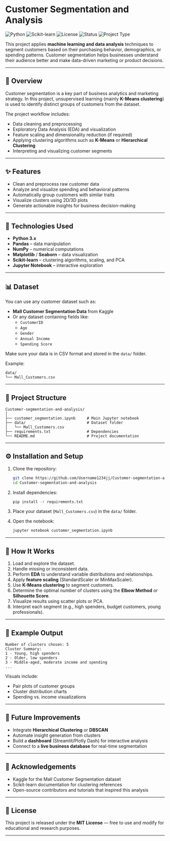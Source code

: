 # Customer Segmentation and Analysis

![Python](https://img.shields.io/badge/Python-3.x-blue.svg)
![Scikit-learn](https://img.shields.io/badge/Scikit--learn-1.x-orange.svg)
![License](https://img.shields.io/badge/License-MIT-green.svg)
![Status](https://img.shields.io/badge/Status-Active-success.svg)
![Project Type](https://img.shields.io/badge/Type-ML--Project-purple.svg)

This project applies **machine learning and data analysis** techniques to segment customers based on their purchasing behavior, demographics, or spending patterns. Customer segmentation helps businesses understand their audience better and make data-driven marketing or product decisions.

---

## 🧠 Overview

Customer segmentation is a key part of business analytics and marketing strategy. In this project, unsupervised learning (mainly **K-Means clustering**) is used to identify distinct groups of customers from the dataset.

The project workflow includes:
- Data cleaning and preprocessing  
- Exploratory Data Analysis (EDA) and visualization  
- Feature scaling and dimensionality reduction (if required)  
- Applying clustering algorithms such as **K-Means** or **Hierarchical Clustering**  
- Interpreting and visualizing customer segments  

---

## ✨ Features

- Clean and preprocess raw customer data  
- Analyze and visualize spending and behavioral patterns  
- Automatically group customers with similar traits  
- Visualize clusters using 2D/3D plots  
- Generate actionable insights for business decision-making  

---

## 🧰 Technologies Used

- **Python 3.x**  
- **Pandas** – data manipulation  
- **NumPy** – numerical computations  
- **Matplotlib** / **Seaborn** – data visualization  
- **Scikit-learn** – clustering algorithms, scaling, and PCA  
- **Jupyter Notebook** – interactive exploration  

---

## 📊 Dataset

You can use any customer dataset such as:
- **Mall Customer Segmentation Data** from Kaggle  
- Or any dataset containing fields like:  
  - `CustomerID`  
  - `Age`  
  - `Gender`  
  - `Annual Income`  
  - `Spending Score`  

Make sure your data is in CSV format and stored in the `data/` folder.

Example:  
```
data/
└── Mall_Customers.csv
```

---

## 📁 Project Structure

```
Customer-segmentation-and-analysis/
│
├── customer_segmentation.ipynb     # Main Jupyter notebook
├── data/                           # Dataset folder
│   └── Mall_Customers.csv
├── requirements.txt                # Dependencies
└── README.md                       # Project documentation
```

---

## ⚙️ Installation and Setup

1. Clone the repository:
   ```bash
   git clone https://github.com/Username1234jj/Customer-segmentation-and-analysis.git
   cd Customer-segmentation-and-analysis
   ```

2. Install dependencies:
   ```bash
   pip install -r requirements.txt
   ```

3. Place your dataset (`Mall_Customers.csv`) in the `data/` folder.

4. Open the notebook:
   ```bash
   jupyter notebook customer_segmentation.ipynb
   ```

---

## 🚀 How It Works

1. Load and explore the dataset.  
2. Handle missing or inconsistent data.  
3. Perform **EDA** to understand variable distributions and relationships.  
4. Apply **feature scaling** (StandardScaler or MinMaxScaler).  
5. Use **K-Means clustering** to segment customers.  
6. Determine the optimal number of clusters using the **Elbow Method** or **Silhouette Score**.  
7. Visualize results using scatter plots or PCA.  
8. Interpret each segment (e.g., high spenders, budget customers, young professionals).  

---

## 🧾 Example Output

```
Number of clusters chosen: 5
Cluster Summary:
1 - Young, high spenders
2 - Older, low spenders
3 - Middle-aged, moderate income and spending
...
```

Visuals include:
- Pair plots of customer groups  
- Cluster distribution charts  
- Spending vs. income visualizations  

---

## 🔮 Future Improvements

- Integrate **Hierarchical Clustering** or **DBSCAN**  
- Automate insight generation from clusters  
- Build a **dashboard** (Streamlit/Plotly Dash) for interactive analysis  
- Connect to a **live business database** for real-time segmentation  

---

## 🙌 Acknowledgements

- Kaggle for the Mall Customer Segmentation dataset  
- Scikit-learn documentation for clustering references  
- Open-source contributors and tutorials that inspired this analysis  

---

## 📜 License

This project is released under the **MIT License** — free to use and modify for educational and research purposes.

---

